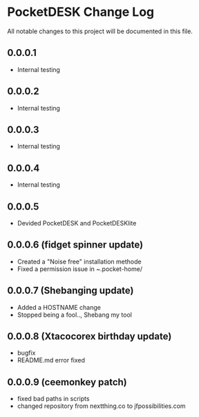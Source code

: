 # PocketDESK Change Log

All notable changes to this project will be documented in this file.

## 0.0.0.1

- Internal testing

## 0.0.0.2

- Internal testing

## 0.0.0.3

- Internal testing

## 0.0.0.4

- Internal testing

## 0.0.0.5

- Devided PocketDESK and PocketDESKlite

## 0.0.0.6 (fidget spinner update)

- Created a "Noise free" installation methode
- Fixed a permission issue in ~.pocket-home/

## 0.0.0.7 (Shebanging update)

- Added a HOSTNAME change
- Stopped being a fool.., Shebang my tool

## 0.0.0.8 (Xtacocorex birthday update)

- bugfix
- README.md error fixed

## 0.0.0.9 (ceemonkey patch)

- fixed bad paths in scripts
- changed repository from nextthing.co to jfpossibilities.com
